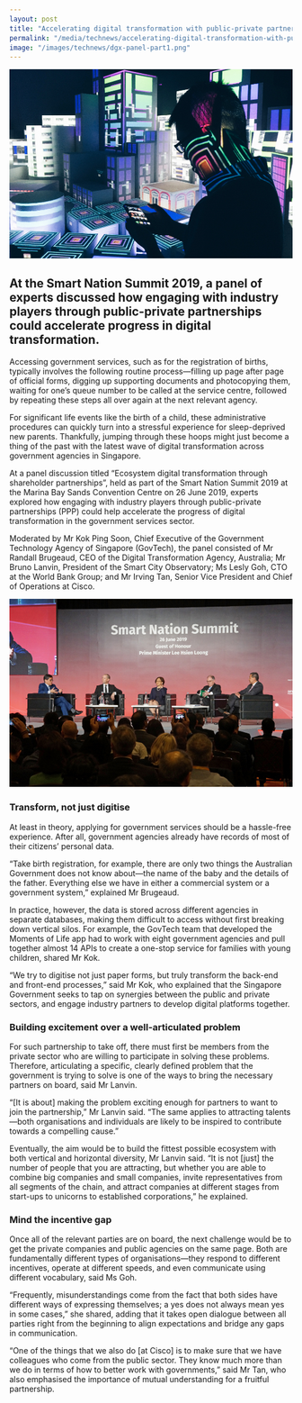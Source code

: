 ```yaml
---
layout: post
title: "Accelerating digital transformation with public-private partnerships"
permalink: "/media/technews/accelerating-digital-transformation-with-public-private-partnerships"
image: "/images/technews/dgx-panel-part1.png"
---
```


![DGX2019 Panel](/images/technews/dgx-panel-part1.png)

At the Smart Nation Summit 2019, a panel of experts discussed how engaging with industry players through public-private partnerships could accelerate progress in digital transformation.
---

Accessing government services, such as for the registration of births, typically involves the following routine process—filling up page after page of official forms, digging up supporting documents and photocopying them, waiting for one’s queue number to be called at the service centre, followed by repeating these steps all over again at the next relevant agency. 

For significant life events like the birth of a child, these administrative procedures can quickly turn into a stressful experience for sleep-deprived new parents. Thankfully, jumping through these hoops might just become a thing of the past with the latest wave of digital transformation across government agencies in Singapore. 

At a panel discussion titled “Ecosystem digital transformation through shareholder partnerships”, held as part of the Smart Nation Summit 2019 at the Marina Bay Sands Convention Centre on 26 June 2019, experts explored how engaging with industry players through public-private partnerships (PPP) could help accelerate the progress of digital transformation in the government services sector. 

Moderated by Mr Kok Ping Soon, Chief Executive of the Government Technology Agency of Singapore (GovTech), the panel consisted of Mr Randall Brugeaud, CEO of the Digital Transformation Agency, Australia; Mr Bruno Lanvin, President of the Smart City Observatory; Ms Lesly Goh, CTO at the World Bank Group; and Mr Irving Tan, Senior Vice President and Chief of Operations at Cisco. 

![DGX2019 Panel](/images/technews/dgx-panel-part2.png)

### **Transform, not just digitise**

At least in theory, applying for government services should be a hassle-free experience. After all, government agencies already have records of most of their citizens’ personal data. 

“Take birth registration, for example, there are only two things the Australian Government does not know about—the name of the baby and the details of the father. Everything else we have in either a commercial system or a government system,” explained Mr Brugeaud. 

In practice, however, the data is stored across different agencies in separate databases, making them difficult to access without first breaking down vertical silos. For example, the GovTech team that developed the Moments of Life app had to work with eight government agencies and pull together almost 14 APIs to create a one-stop service for families with young children, shared Mr Kok. 

“We try to digitise not just paper forms, but truly transform the back-end and front-end processes,” said Mr Kok, who explained that the Singapore Government seeks to tap on synergies between the public and private sectors, and engage industry partners to develop digital platforms together. 

### **Building excitement over a well-articulated problem**

For such partnership to take off, there must first be members from the private sector who are willing to participate in solving these problems. Therefore, articulating a specific, clearly defined problem that the government is trying to solve is one of the ways to bring the necessary partners on board, said Mr Lanvin. 

“[It is about] making the problem exciting enough for partners to want to join the partnership,” Mr Lanvin said. “The same applies to attracting talents—both organisations and individuals are likely to be inspired to contribute towards a compelling cause.”

Eventually, the aim would be to build the fittest possible ecosystem with both vertical and horizontal diversity, Mr Lanvin said. “It is not [just] the number of people that you are attracting, but whether you are able to combine big companies and small companies, invite representatives from all segments of the chain, and attract companies at different stages from start-ups to unicorns to established corporations,” he explained. 

### **Mind the incentive gap**

Once all of the relevant parties are on board, the next challenge would be to get the private companies and public agencies on the same page. Both are fundamentally different types of organisations—they respond to different incentives, operate at different speeds, and even communicate using different vocabulary, said Ms Goh.

“Frequently, misunderstandings come from the fact that both sides have different ways of expressing themselves; a yes does not always mean yes in some cases,” she shared, adding that it takes open dialogue between all parties right from the beginning to align expectations and bridge any gaps in communication. 

“One of the things that we also do [at Cisco] is to make sure that we have colleagues who come from the public sector. They know much more than we do in terms of how to better work with governments,” said Mr Tan, who also emphasised the importance of mutual understanding for a fruitful partnership. 
